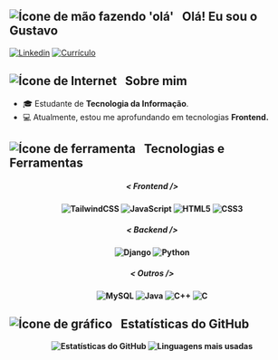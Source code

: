 
<h2> 
  <img src="https://img.icons8.com/?size=20&id=dlN23b953qvQ&format=png&color=000000" alt="Ícone de mão fazendo 'olá'"/> &nbsp;
  Olá! Eu sou o Gustavo
</h2> 
<div>
  <a href="https://www.linkedin.com/in/gustavo-oliveira-de-freitas-43039427a/" target="_blank"><img src="https://img.shields.io/badge/LinkedIn-1C1C1C?style=for-the-badge&logo=google-chrome&logoColor=blue" alt="Linkedin"/></a>
  <a href="https://gustaa13.github.io/curriculo/" target="_blank"><img src="https://img.shields.io/badge/-Meu%20Curr%C3%ADculo-1C1C1C?style=for-the-badge&logo=google-chrome&logoColor=yellow" alt="Currículo"/></a>
</div>

<h2>
  <img src="https://img.icons8.com/?size=20&id=103413&format=png&color=000000" alt="Ícone de Internet"/> &nbsp;
  Sobre mim
</h2>
<div>
  <ul>
    <li>🎓 Estudante de <strong>Tecnologia da Informação</strong>.</li>
    <li>💻 Atualmente, estou me aprofundando em tecnologias <strong>Frontend<strong/>.</li>
  </ul>
</div>

<h2>
  <img src="https://img.icons8.com/?size=20&id=41888&format=png&color=000000" alt="Ícone de ferramenta"/> &nbsp;
  Tecnologias e Ferramentas
</h2>
<p align="center">

  <h5 align="center"><i>< Frontend /></i></h5>
  <div align="center">
    <img src="https://img.shields.io/badge/TailwindCSS-0D1117?style=for-the-badge&logo=tailwind-css&logoColor=38bdf8" alt="TailwindCSS"/>
    <img src="https://img.shields.io/badge/JavaScript-0D1117?style=for-the-badge&logo=javascript&logoColor=f7df1e" alt="JavaScript"/>
    <img src="https://img.shields.io/badge/HTML5-0D1117?style=for-the-badge&logo=html5&logoColor=ff5722" alt="HTML5"/>
    <img src="https://img.shields.io/badge/CSS3-0D1117?style=for-the-badge&logo=css3&logoColor=1572B6" alt="CSS3"/>
  </div>

  <h5 align="center"><i>< Backend /></i></h5>
  <div align="center">
    <img src="https://img.shields.io/badge/Django-0D1117?style=for-the-badge&logo=django&logoColor=white" alt="Django"/>
    <img src="https://img.shields.io/badge/Python-0D1117?style=for-the-badge&logo=python&logoColor=3776AB" alt="Python"/>
  </div>

  <h5 align="center"><i>< Outros /></i></h5>
  <div align="center">
    <img src="https://img.shields.io/badge/MySQL-0D1117?style=for-the-badge&logo=mysql&logoColor=white" alt="MySQL"/>
    <img src="https://img.shields.io/badge/Java-0D1117?style=for-the-badge&logo=openjdk&logoColor=red" alt="Java"/>
    <img src="https://img.shields.io/badge/C++-0D1117?style=for-the-badge&logo=c%2b%2b&logoColor=00599C" alt="C++"/>
    <img src="https://img.shields.io/badge/C-0D1117?style=for-the-badge&logo=c&logoColor=A8B9CC" alt="C"/>
  </div>

</p>

<h2>
  <img src="https://img.icons8.com/?size=21&id=RlXIngfmfHJq&format=png&color=228BE6" alt="Ícone de gráfico"/> &nbsp;
  Estatísticas do GitHub
</h2>
<div align="center">
  <img src="https://github-readme-stats.vercel.app/api?username=Gustaa13&show_icons=true&theme=dark&hide_border=true" alt="Estatísticas do GitHub"/>
  <img src="https://github-readme-stats.vercel.app/api/top-langs/?username=Gustaa13&layout=compact&theme=dark&hide_border=true" alt="Linguagens mais usadas"/>
</div>
